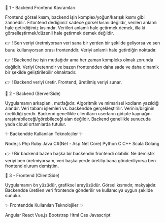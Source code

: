 👋 1 - Backend Frontend Kavramları
  
Frontend görsel kısım, backend işin komplex/yoğun/karışık kısmı gibi zannedilir. Frtontend dediğimiz sadece görsel kısmı değildir, verileri anlamlı hale getirdiğimiz kısımdır. Veriileri anlamlı hale getirmek demek, illa ki görselleştirmek/düzenli hale getirmek demek değildir. 

👉 ! Sen veriyi üretmiyorsan veri sana bir yerden bir şekilde geliyorsa ve sen bunu kullanıyorsan orası frontenddir. Veriyi anlamlı hale getirdiğin noktadır. 

👉 ! Backend ise işin mutfağıdır ama her zaman kompleks olmak zorunda değildir. Veriyi üretenndir ve bazen frontendden daha sade ve daha dinamik bir şekilde geliştirilebilir olmaktadır. 
 
👉 ! Backend veriyi üretir. Frontend, üretilmiş veriyi sunar. 

👋 2 - Backend (ServerSide)

Uygulamanın arkaplanı, mutfağıdır. Algoritmik ve mimarisel kodların yazıldığı alandır. Veri tabanı işlemleri vs. backendde gerçekleştirilir. Verinin/bilginin üretildiği yerdir. Backend genellikle clientların userların gidipte kaynağını araştırabileceği/görebileceği alan değildir. Backend genellikle sunucuda yada cloud ortamlarda tutulur.

✨ Backendde Kullanılan Teknolojiler ✨

Node.js
Php
Ruby
Java
C#(Net - Asp.Net Core)
Python
C
C++
Scala
Golang

👉 ! Bir backend bazen başka bir backendin frontendi olabilir. Ne demiştik veriyi ben üretmiyorsam, veri başka yerde üretilip bana gönderiliyorsa ben frontend olurum demiştim. 

👋 3 - Frontend (ClientSide)

Uygulamanın ön yüzüdür, grafiksel arayüzüdür. Görsel kısmıdır, makyajıdır. Backendde üretilen veri frontende gönderilir ve kullanıcıya uygun şekilde sunulur. 

✨ Frontendde Kullanılan Teknolojiler ✨

Angular
React
Vue.js
Bootstrap
Html
Css
Javascript
